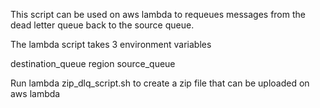 This script can be used on aws lambda to requeues messages from the dead letter queue back to the source queue. 

The lambda script takes 3 environment variables

destination_queue
region
source_queue

Run lambda zip_dlq_script.sh to create a zip file that can be uploaded on aws lambda
